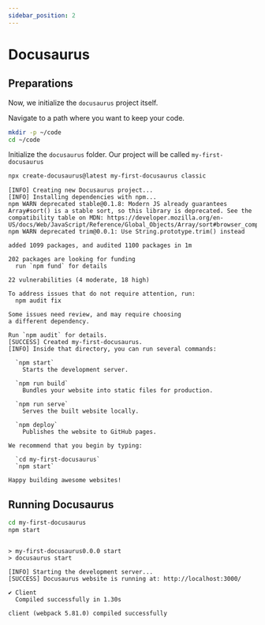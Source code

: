 ```yaml
---
sidebar_position: 2
---
```

# Docusaurus

## Preparations
Now, we initialize the `docusaurus` project itself.

Navigate to a path where you want to keep your code.

```bash
mkdir -p ~/code
cd ~/code
```

Initialize the `docusaurus` folder. Our project will be called `my-first-docusaurus`

```bash 
npx create-docusaurus@latest my-first-docusaurus classic
```
```
[INFO] Creating new Docusaurus project...
[INFO] Installing dependencies with npm...
npm WARN deprecated stable@0.1.8: Modern JS already guarantees Array#sort() is a stable sort, so this library is deprecated. See the compatibility table on MDN: https://developer.mozilla.org/en-US/docs/Web/JavaScript/Reference/Global_Objects/Array/sort#browser_compatibility
npm WARN deprecated trim@0.0.1: Use String.prototype.trim() instead

added 1099 packages, and audited 1100 packages in 1m

202 packages are looking for funding
  run `npm fund` for details

22 vulnerabilities (4 moderate, 18 high)

To address issues that do not require attention, run:
  npm audit fix

Some issues need review, and may require choosing
a different dependency.

Run `npm audit` for details.
[SUCCESS] Created my-first-docusaurus.
[INFO] Inside that directory, you can run several commands:

  `npm start`
    Starts the development server.

  `npm run build`
    Bundles your website into static files for production.

  `npm run serve`
    Serves the built website locally.

  `npm deploy`
    Publishes the website to GitHub pages.

We recommend that you begin by typing:

  `cd my-first-docusaurus`
  `npm start`

Happy building awesome websites!
```

## Running Docusaurus
```bash
cd my-first-docusaurus
npm start
```
```

> my-first-docusaurus0.0.0 start
> docusaurus start

[INFO] Starting the development server...
[SUCCESS] Docusaurus website is running at: http://localhost:3000/

✔ Client
  Compiled successfully in 1.30s

client (webpack 5.81.0) compiled successfully
```

